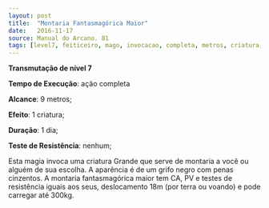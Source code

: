 ```yaml
---
layout: post
title:  "Montaria Fantasmagórica Maior"
date:   2016-11-17
source: Manual do Arcano. 81
tags: [level7, feiticeiro, mago, invocacao, completa, metros, criatura, dia, nenhum]
---
```


**Transmutação de nível 7**

**Tempo de Execução**: ação completa

**Alcance**: 9 metros;

**Efeito**: 1 criatura;

**Duração**: 1 dia;

**Teste de Resistência**: nenhum;

Esta magia invoca uma criatura Grande que serve de montaria a você ou alguém 
de sua escolha. A aparência  é de um grifo negro com penas cinzentos. A montaria fantasmagórica maior 
tem CA, PV e testes de resistência iguais aos seus, deslocamento 18m (por terra ou voando) e pode carregar até 300kg.